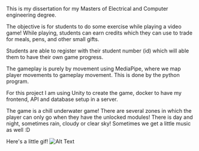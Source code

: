 This is my dissertation for my Masters of Electrical and Computer engineering degree.

The objective is for students to do some exercise while playing a video game! While playing, students can earn credits which they can use to trade for meals, pens, and other small gifts.

Students are able to register with their student number (id) which will able them to have their own game progress.

The gameplay is purely by movement using MediaPipe, where we map player movements to gameplay movement. This is done by the python program.

For this project I am using Unity to create the game, docker to have my frontend, API and database setup in a server.


The game is a chill underwater game! There are several zones in which the player can only go when they have the unlocked modules! There is day and night, sometimes rain, cloudy or clear sky! Sometimes we get a little music as well :D

Here's a little gif!
![Alt Text](https://github.com/NunoDinisSantos/Tese-DEEC/blob/master/Tese_Blazor/TeseBlazor/wwwroot/backgrounds/TeseGameGif.gif)

